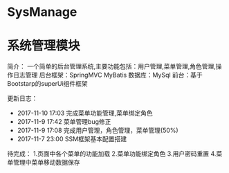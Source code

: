 # SysManage
系统管理模块
=======================================
简介： 
一个简单的后台管理系统,主要功能包括：用户管理,菜单管理,角色管理,操作日志管理 
后台框架：SpringMVC MyBatis 
数据库：MySql 
前台：基于Bootstarp的superUi组件框架 

更新日志：
- 2017-11-10 17:03   完成菜单功能管理,菜单绑定角色
- 2017-11-9 17:42    菜单管理bug修正
- 2017-11-9 17:08    完成用户管理，角色管理，菜单管理(50%)
- 2017-11-7 23:00    SSM框架基本配置搭建

待完成：
1.页面中各个菜单的功能加载 
2.菜单功能绑定角色 
3.用户密码重置 
4.菜单管理中菜单移动数据保存 
